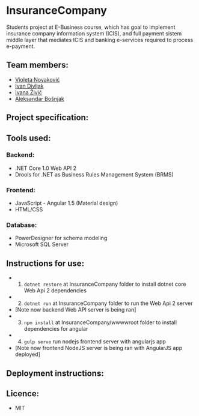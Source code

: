 # InsuranceCompany
Students project at E-Business course, which has goal to implement insurance company information system (ICIS), and full payment sistem middle layer that mediates ICIS and banking e-services required to process e-payment.

## Team members:
  - [Violeta Novaković](https://github.com/Fireblume)
  - [Ivan Divljak](https://github.com/divljiboy)
  - [Ivana Živić](https://github.com/ivanazivi)
  - [Aleksandar Bošnjak](https://github.com/aleksandarbos)

## Project specification:

## Tools used:
### Backend:
  - .NET Core 1.0 Web API 2
  - Drools for .NET as Business Rules Management System (BRMS)
  
### Frontend:
  - JavaScript - Angular 1.5 (Material design)
  - HTML/CSS

### Database:
  - PowerDesigner for schema modeling
  - Microsoft SQL Server
  
## Instructions for use:
  - 1. ```dotnet restore``` at InsuranceCompany folder to install dotnet core Web Api 2 dependencies
  - 2. ```dotnet run``` at InsuranceCompany folder to run the Web Api 2 server
  - [Note now backend Web API server is being ran]
  - 3. ```npm install``` at InsuranceCompany/wwwwroot folder to install dependencies for angular 
  - 4. ```gulp serve``` run nodejs frontend server with angularjs app
  - [Note now frontend NodeJS server is being ran with AngularJS app deployed]
  

## Deployment instructions:

## Licence:
  - MIT
